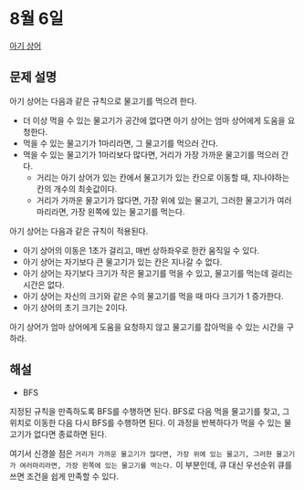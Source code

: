 # 8월 6일

[아기 상어](https://www.acmicpc.net/problem/16236)  

## 문제 설명
아기 상어는 다음과 같은 규칙으로 물고기를 먹으려 한다.
- 더 이상 먹을 수 있는 물고기가 공간에 없다면 아기 상어는 엄마 상어에게 도움을 요청한다.
- 먹을 수 있는 물고기가 1마리라면, 그 물고기를 먹으러 간다.
- 먹을 수 있는 물고기가 1마리보다 많다면, 거리가 가장 가까운 물고기를 먹으러 간다.
  - 거리는 아기 상어가 있는 칸에서 물고기가 있는 칸으로 이동할 때, 지나야하는 칸의 개수의 최솟값이다.
  - 거리가 가까운 물고기가 많다면, 가장 위에 있는 물고기, 그러한 물고기가 여러마리라면, 가장 왼쪽에 있는 물고기를 먹는다.

아기 상어는 다음과 같은 규칙이 적용된다.
- 아기 상어의 이동은 1초가 걸리고, 매번 상하좌우로 한칸 움직일 수 있다.
- 아기 상어는 자기보다 큰 물고기가 있는 칸은 지나갈 수 없다.
- 아기 상어는 자기보다 크기가 작은 물고기를 먹을 수 있고, 물고기를 먹는데 걸리는 시간은 없다.
- 아기 상어는 자신의 크기와 같은 수의 물고기를 먹을 때 마다 크기가 1 증가한다.
- 아기 상어의 초기 크기는 2이다.

아기 상어가 엄마 상어에게 도움을 요청하지 않고 물고기를 잡아먹을 수 있는 시간을 구하라.

## 해설
- BFS

지정된 규칙을 만족하도록 BFS를 수행하면 된다. BFS로 다음 먹을 물고기를 찾고, 그 위치로 이동한 다음 다시 BFS를 수행하면 된다. 이 과정을 반복하다가 먹을 수 있는 물고기가 없다면 종료하면 된다.  

여기서 신경쓸 점은 `거리가 가까운 물고기가 많다면, 가장 위에 있는 물고기, 그러한 물고기가 여러마리라면, 가장 왼쪽에 있는 물고기를 먹는다.` 이 부분인데, 큐 대신 우선순위 큐를 쓰면 조건을 쉽게 만족할 수 있다.
